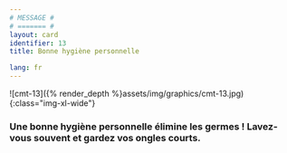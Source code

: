 ```yaml
---
# MESSAGE #
# ======= #
layout: card
identifier: 13
title: Bonne hygiène personnelle

lang: fr
---
```


![cmt-13]({% render_depth %}assets/img/graphics/cmt-13.jpg){:class="img-xl-wide"}

### Une bonne hygiène personnelle élimine les germes ! Lavez-vous souvent et gardez vos ongles courts.
